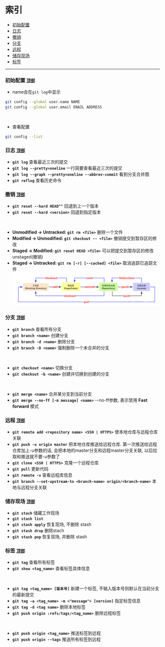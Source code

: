 # 索引
* [初始配置](#user-content-初始配置-顶部)
* [日志](#user-content-日志-顶部)
* [撤销](#user-content-撤销-顶部)
* [分支](#user-content-分支-顶部)
* [远程](#user-content-远程-顶部)
* [储存现场](#user-content-储存现场-顶部)
* [标签](#user-content-标签-顶部)

*************************************************************************

### 初始配置 [`顶部`](#user-content-索引)
* name会在`git log`中显示
```sh
git config --global user.name NAME
git config --global user.email ENAIL ADDRESS
```

<br>

* 查看配置
```sh
git config --list
```


### 日志 [`顶部`](#user-content-索引)
* **`git log`** 查看最近三次的提交
* **`git log --pretty=oneline`** 一行简要查看最近三次的提交
* **`git log --graph --pretty=oneline --abbrev-commit`** 看到分支合并图
* **`git reflog`** 查看历史命令

### 撤销 [`顶部`](#user-content-索引)
* **`git reset --hard HEAD^^`** 回退到上一个版本
* **`git reset --hard <version>`** 回退到指定版本

<br>

* **Unmodified -> Untracked: `git rm <file>`** 删除一个文件
* **Modified -> Unmodified: `git checkout -- <file>`** 撤销提交到暂存区的修改
* **Staged -> Modified: `git reset HEAD <file>`** 可以把提交到暂存区的修改unstaged(撤销)
* **Staged -> Untracked: `git rm [-r] [--cached] <file>`** 取消追踪已追踪文件
![](src/git.png)

### 分支 [`顶部`](#user-content-索引)
* **`git branch`** 查看所有分支
* **`git branch <name>`** 创建分支
* **`git branch -d <name>`** 删除分支
* **`git branch -D <name>`** 强制删除一个未合并的分支

<br>

* **`git checkout <name>`** 切换分支
* **`git checkout -b <name>`** 创建并切换到创建的分支

<br>

* **`git merge <name>`** 合并某分支到当前分支
* **`git merge --no-ff [-m message] <name>`** --no-ff参数, 表示禁用 **Fast forward** 模式

### 远程 [`顶部`](#user-content-索引)
* **`git remote add <repository name> <SSH | HTTPS>`** 使本地仓库与远程仓库关联
* **`git push -u origin master`** 把本地仓库推送给远程仓库. 第一次推送给远程仓库加上-u参数的话, 会把本地的master分支和远程master分支关联, 以后拉取和推送就不要-u参数了
* **`git clone <SSH | HTTPS>`** 克隆一个远程仓库
* **`git pull`** 更新代码
* **`git remote -v`** 查看远程库信息
* **`git branch --set-upstream-to <branch-name> origin/<branch-name>`** 本地与远程分支关联

### 储存现场 [`顶部`](#user-content-索引)
* **`git stach`** 储藏工作现场
* **`git stash list`** 
* **`git stash apply`** 恢复现场, 不删除 stash
* **`git stash drop`** 删除stach
* **`git stash pop`** 恢复现场, 并删除 stash

### 标签 [`顶部`](#user-content-索引)
* **`git tag`** 查看所有标签
* **`git show <tag_name>`** 查看标签具体信息

<br>

* **`git tag <tag_name> [版本号]`** 新建一个标签, 不输入版本号则默认在当前分支的最新提交
* **`git tag -a <tag_name> -m <"message"> [version]`** 指定标签信息
* **`git tag -d <tag name>`** 删除本地标签
* **`git push origin :refs/tags/<tag_name>`** 删除远程标签

<br>

* **`git push origin <tag_name>`** 推送标签到远程
* **`git push origin --tags`** 推送所有标签到远程